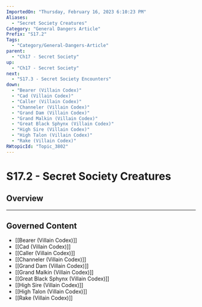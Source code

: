 ```yaml
---
ImportedOn: "Thursday, February 16, 2023 6:10:23 PM"
Aliases:
  - "Secret Society Creatures"
Category: "General Dangers Article"
Prefix: "S17.2"
Tags:
  - "Category/General-Dangers-Article"
parent:
  - "Ch17 - Secret Society"
up:
  - "Ch17 - Secret Society"
next:
  - "S17.3 - Secret Society Encounters"
down:
  - "Bearer (Villain Codex)"
  - "Cad (Villain Codex)"
  - "Caller (Villain Codex)"
  - "Channeler (Villain Codex)"
  - "Grand Dam (Villain Codex)"
  - "Grand Malkin (Villain Codex)"
  - "Great Black Sphynx (Villain Codex)"
  - "High Sire (Villain Codex)"
  - "High Talon (Villain Codex)"
  - "Rake (Villain Codex)"
RWtopicId: "Topic_3802"
---
```

# S17.2 - Secret Society Creatures
## Overview
---
## Governed Content
- [[Bearer (Villain Codex)]]
- [[Cad (Villain Codex)]]
- [[Caller (Villain Codex)]]
- [[Channeler (Villain Codex)]]
- [[Grand Dam (Villain Codex)]]
- [[Grand Malkin (Villain Codex)]]
- [[Great Black Sphynx (Villain Codex)]]
- [[High Sire (Villain Codex)]]
- [[High Talon (Villain Codex)]]
- [[Rake (Villain Codex)]]

